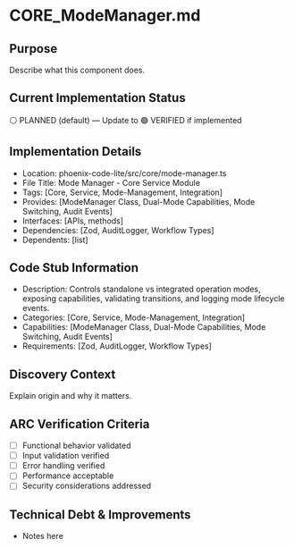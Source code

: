 # CORE_ModeManager.md

## Purpose
Describe what this component does.

## Current Implementation Status
⚪ PLANNED (default) — Update to 🟢 VERIFIED if implemented

## Implementation Details
- Location: phoenix-code-lite/src/core/mode-manager.ts
- File Title: Mode Manager - Core Service Module
- Tags: [Core, Service, Mode-Management, Integration]
- Provides: [ModeManager Class, Dual-Mode Capabilities, Mode Switching, Audit Events]
- Interfaces: [APIs, methods]
- Dependencies: [Zod, AuditLogger, Workflow Types]
- Dependents: [list]

## Code Stub Information
- Description: Controls standalone vs integrated operation modes, exposing capabilities, validating transitions, and logging mode lifecycle events.
- Categories: [Core, Service, Mode-Management, Integration]
- Capabilities: [ModeManager Class, Dual-Mode Capabilities, Mode Switching, Audit Events]
- Requirements: [Zod, AuditLogger, Workflow Types]

## Discovery Context
Explain origin and why it matters.

## ARC Verification Criteria
- [ ] Functional behavior validated
- [ ] Input validation verified
- [ ] Error handling verified
- [ ] Performance acceptable
- [ ] Security considerations addressed

## Technical Debt & Improvements
- Notes here
